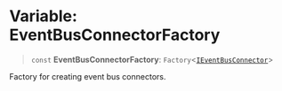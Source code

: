 # Variable: EventBusConnectorFactory

> `const` **EventBusConnectorFactory**: `Factory`\<[`IEventBusConnector`](../interfaces/IEventBusConnector.md)\>

Factory for creating event bus connectors.
